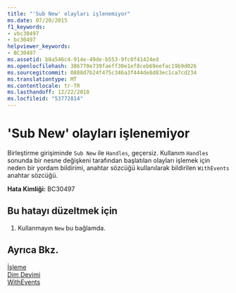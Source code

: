 ```yaml
---
title: "'Sub New' olayları işlenemiyor"
ms.date: 07/20/2015
f1_keywords:
- vbc30497
- bc30497
helpviewer_keywords:
- BC30497
ms.assetid: b8a546c4-914e-49de-b553-9fc0f41424ed
ms.openlocfilehash: 386770e739faeff30e1ef8ceb69eefac19b9d026
ms.sourcegitcommit: 0888d7b24f475c346a3f444de8d83ec1ca7cd234
ms.translationtype: MT
ms.contentlocale: tr-TR
ms.lasthandoff: 12/22/2018
ms.locfileid: "53772814"
---
```

# <a name="sub-new-cannot-handle-events"></a>'Sub New' olayları işlenemiyor
Birleştirme girişiminde `Sub New` ile `Handles`, geçersiz. Kullanım `Handles` sonunda bir nesne değişkeni tarafından başlatılan olayları işlemek için neden bir yordam bildirimi, anahtar sözcüğü kullanılarak bildirilen `WithEvents` anahtar sözcüğü.  
  
 **Hata Kimliği:** BC30497  
  
## <a name="to-correct-this-error"></a>Bu hatayı düzeltmek için  
  
1.  Kullanmayın `New` bu bağlamda.  
  
## <a name="see-also"></a>Ayrıca Bkz.  
 [İşleme](../../visual-basic/language-reference/statements/handles-clause.md)  
 [Dim Deyimi](../../visual-basic/language-reference/statements/dim-statement.md)  
 [WithEvents](../../visual-basic/language-reference/modifiers/withevents.md)
